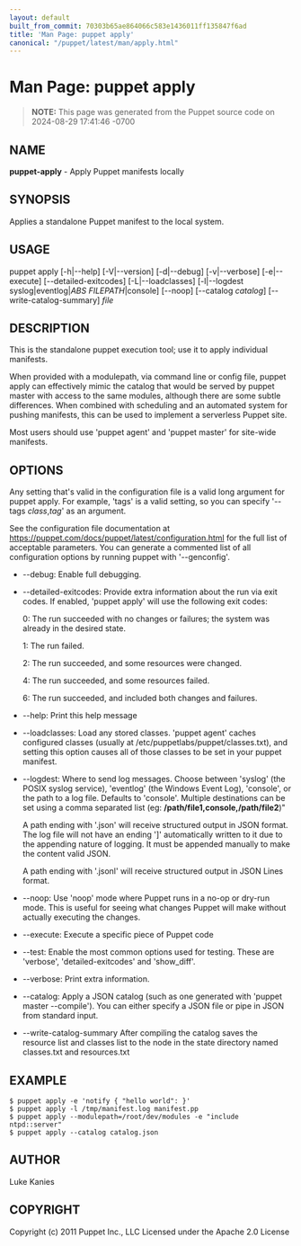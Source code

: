 ```yaml
---
layout: default
built_from_commit: 70303b65ae864066c583e1436011ff135847f6ad
title: 'Man Page: puppet apply'
canonical: "/puppet/latest/man/apply.html"
---
```


# Man Page: puppet apply

> **NOTE:** This page was generated from the Puppet source code on 2024-08-29 17:41:46 -0700

## NAME
**puppet-apply** - Apply Puppet manifests locally

## SYNOPSIS
Applies a standalone Puppet manifest to the local system.

## USAGE
puppet apply \[-h\|\--help\] \[-V\|\--version\] \[-d\|\--debug\]
\[-v\|\--verbose\] \[-e\|\--execute\] \[\--detailed-exitcodes\]
\[-L\|\--loadclasses\] \[-l\|\--logdest syslog\|eventlog\|*ABS
FILEPATH*\|console\] \[\--noop\] \[\--catalog *catalog*\]
\[\--write-catalog-summary\] *file*

## DESCRIPTION
This is the standalone puppet execution tool; use it to apply individual
manifests.

When provided with a modulepath, via command line or config file, puppet
apply can effectively mimic the catalog that would be served by puppet
master with access to the same modules, although there are some subtle
differences. When combined with scheduling and an automated system for
pushing manifests, this can be used to implement a serverless Puppet
site.

Most users should use \'puppet agent\' and \'puppet master\' for
site-wide manifests.

## OPTIONS
Any setting that\'s valid in the configuration file is a valid long
argument for puppet apply. For example, \'tags\' is a valid setting, so
you can specify \'\--tags *class*,*tag*\' as an argument.

See the configuration file documentation at
https://puppet.com/docs/puppet/latest/configuration.html for the full
list of acceptable parameters. You can generate a commented list of all
configuration options by running puppet with \'\--genconfig\'.

-   \--debug: Enable full debugging.

-   \--detailed-exitcodes: Provide extra information about the run via
    exit codes. If enabled, \'puppet apply\' will use the following exit
    codes:

    0: The run succeeded with no changes or failures; the system was
    already in the desired state.

    1: The run failed.

    2: The run succeeded, and some resources were changed.

    4: The run succeeded, and some resources failed.

    6: The run succeeded, and included both changes and failures.

-   \--help: Print this help message

-   \--loadclasses: Load any stored classes. \'puppet agent\' caches
    configured classes (usually at /etc/puppetlabs/puppet/classes.txt),
    and setting this option causes all of those classes to be set in
    your puppet manifest.

-   \--logdest: Where to send log messages. Choose between \'syslog\'
    (the POSIX syslog service), \'eventlog\' (the Windows Event Log),
    \'console\', or the path to a log file. Defaults to \'console\'.
    Multiple destinations can be set using a comma separated list (eg:
    **/path/file1,console,/path/file2**)\"

    A path ending with \'.json\' will receive structured output in JSON
    format. The log file will not have an ending \'\]\' automatically
    written to it due to the appending nature of logging. It must be
    appended manually to make the content valid JSON.

    A path ending with \'.jsonl\' will receive structured output in JSON
    Lines format.

-   \--noop: Use \'noop\' mode where Puppet runs in a no-op or dry-run
    mode. This is useful for seeing what changes Puppet will make
    without actually executing the changes.

-   \--execute: Execute a specific piece of Puppet code

-   \--test: Enable the most common options used for testing. These are
    \'verbose\', \'detailed-exitcodes\' and \'show_diff\'.

-   \--verbose: Print extra information.

-   \--catalog: Apply a JSON catalog (such as one generated with
    \'puppet master \--compile\'). You can either specify a JSON file or
    pipe in JSON from standard input.

-   \--write-catalog-summary After compiling the catalog saves the
    resource list and classes list to the node in the state directory
    named classes.txt and resources.txt

## EXAMPLE

    $ puppet apply -e 'notify { "hello world": }'
    $ puppet apply -l /tmp/manifest.log manifest.pp
    $ puppet apply --modulepath=/root/dev/modules -e "include ntpd::server"
    $ puppet apply --catalog catalog.json

## AUTHOR
Luke Kanies

## COPYRIGHT
Copyright (c) 2011 Puppet Inc., LLC Licensed under the Apache 2.0
License
